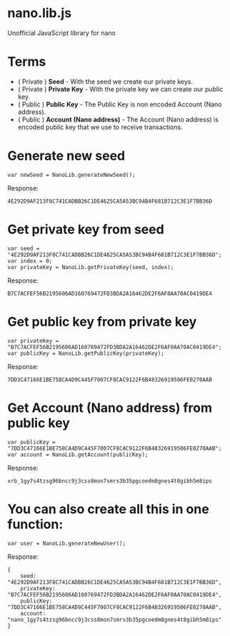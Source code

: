 
# nano.lib.js  
Unofficial JavaScript library for nano  
  
# Terms  

 - ( Private ) **Seed** - With the seed we create our private keys.
 - ( Private ) **Private Key** - With the private key we can create our public key.
 - ( Public ) **Public Key** - The Public Key is non encoded Account (Nano address). 
 - ( Public ) **Account (Nano address)** - The Account (Nano address) is encoded public key that we use to receive transactions.
 
 # Generate new seed
	var newSeed = NanoLib.generateNewSeed(); 
 Response:
 
	4E292D9AF213F8C741CADBB26C1DE4625CA5A53BC94B4F681B712C3E1F7BB36D

 # Get private key from seed
 	var seed = "4E292D9AF213F8C741CADBB26C1DE4625CA5A53BC94B4F681B712C3E1F7BB36D";
 	var index = 0;
	var privateKey = NanoLib.getPrivateKey(seed, index);
 Response:
 
	B7C7ACFEF56B2195606AD160769472FD3BDA2A16462DE2F6AF0AA70AC0419DE4
	
 # Get public key from private key
 	var privateKey = "B7C7ACFEF56B2195606AD160769472FD3BDA2A16462DE2F6AF0AA70AC0419DE4";
	var publicKey = NanoLib.getPublicKey(privateKey); 
 Response:
 
	7DD3C47166E1BE758CA4D9C445F7007CF8CAC9122F6B48326919506FE0270AAB
	
 # Get Account (Nano address) from public key
 	var publicKey = "7DD3C47166E1BE758CA4D9C445F7007CF8CAC9122F6B48326919506FE0270AAB";
	var account = NanoLib.getAccount(publicKey);
 Response:
 
 	xrb_1gy7s4tzsg96bncc9j3css8mon7smrs3b35pgcoedm8gnes4t8gibh5m8ips
 	
 # You can also create all this in one function:
 	var user = NanoLib.generateNewUser();
 Response:
 
 	{
 		seed: "4E292D9AF213F8C741CADBB26C1DE4625CA5A53BC94B4F681B712C3E1F7BB36D",
 		privateKey: "B7C7ACFEF56B2195606AD160769472FD3BDA2A16462DE2F6AF0AA70AC0419DE4",
 		publicKey: "7DD3C47166E1BE758CA4D9C445F7007CF8CAC9122F6B48326919506FE0270AAB",
 		account: "nano_1gy7s4tzsg96bncc9j3css8mon7smrs3b35pgcoedm8gnes4t8gibh5m8ips"
 	}